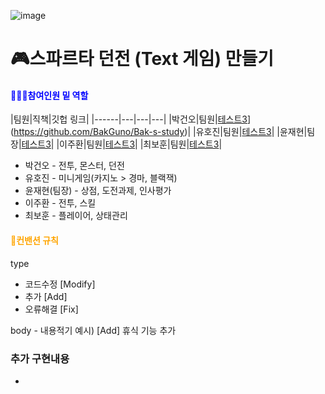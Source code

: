 ![image](https://github.com/sda0503/ElonMusk/assets/56661597/def1fb70-b621-40b1-ba2f-0177c1f23237)

# 🎮스파르타 던전 (Text 게임) 만들기
#### <span style="color:blue"> 🧑‍🤝‍🧑참여인원 밑 역할 </span>
|팀원|직책|깃헙 링크|
|------|---|---|---|
|박건오|팀원|[테스트3](https://velog.io/@gun5)](https://github.com/BakGuno/Bak-s-study)|
|유호진|팀원|[테스트3](https://github.com/siryu2409)|
|윤재현|팀장|[테스트3](https://github.com/sda0503)|
|이주환|팀원|[테스트3](https://github.com/leejh0469)|
|최보훈|팀원|[테스트3](https://github.com/iou-bohun)|
* 박건오 - 전투, 몬스터, 던전
* 유호진 - 미니게임(카지노 > 경마, 블랙잭)
* 윤재현(팀장) - 상점, 도전과제, 인사평가 
* 이주환 - 전투, 스킬
* 최보훈 - 플레이어, 상태관리
#### <span style="color:orange"> 📝컨밴션 규칙 </span>
type
- 코드수정 [Modify]
- 추가 [Add]
- 오류해결 [Fix]
  
body - 내용적기
예시) [Add] 휴식 기능 추가

### 추가 구현내용
- 

